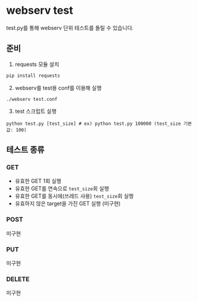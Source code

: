 # webserv test
test.py를 통해 webserv 단위 테스트를 돌릴 수 있습니다.

## 준비
1. requests 모듈 설치
```python
pip install requests
```

2. webserv를 test용 conf를 이용해 실행
```shell
./webserv test.conf
```

3. test 스크립트 실행
```shell
python test.py [test_size] # ex) python test.py 100000 (test_size 기본값: 100)
```

## 테스트 종류
### GET
- 유효한 GET 1회 실행
- 유효한 GET를 연속으로 `test_size`회 실행
- 유효한 GET를 동시에(쓰레드 사용) `test_size`회 실행
- 유효하지 않은 target을 가진 GET 실행 (미구현)
### POST
미구현
### PUT
미구현
### DELETE
미구현




